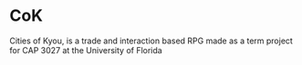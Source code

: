 CoK
===

Cities of Kyou, is a trade and interaction based RPG made as a term project for CAP 3027 at the University of Florida
